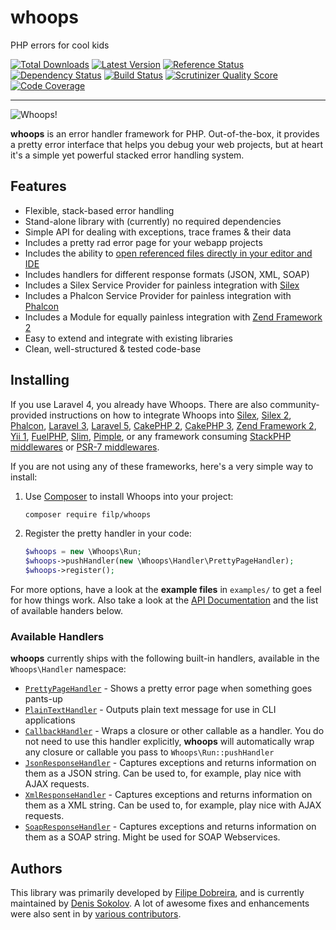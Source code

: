 # whoops
PHP errors for cool kids

[![Total Downloads](https://img.shields.io/packagist/dm/filp/whoops.svg)](https://packagist.org/packages/filp/whoops)
[![Latest Version](http://img.shields.io/packagist/v/filp/whoops.svg)](https://packagist.org/packages/filp/whoops)
[![Reference Status](https://www.versioneye.com/php/filp:whoops/reference_badge.svg?style=flat)](https://www.versioneye.com/php/filp:whoops/references)
[![Dependency Status](https://www.versioneye.com/php/filp:whoops/1.1.5/badge.svg)](https://www.versioneye.com/php/filp:whoops/1.1.5)
[![Build Status](https://travis-ci.org/filp/whoops.svg?branch=master)](https://travis-ci.org/filp/whoops)
[![Scrutinizer Quality Score](https://scrutinizer-ci.com/g/filp/whoops/badges/quality-score.png?s=6225c36f2a2dd1fdca11ecc7b10b29105c8c62bd)](https://scrutinizer-ci.com/g/filp/whoops)
[![Code Coverage](https://scrutinizer-ci.com/g/filp/whoops/badges/coverage.png?s=711feb2069144d252d111b211965ffb19a7d09a8)](https://scrutinizer-ci.com/g/filp/whoops)

-----

![Whoops!](http://i.imgur.com/OdL1FlI.png)

**whoops** is an error handler framework for PHP. Out-of-the-box, it provides a pretty
error interface that helps you debug your web projects, but at heart it's a simple yet
powerful stacked error handling system.

## Features

- Flexible, stack-based error handling
- Stand-alone library with (currently) no required dependencies
- Simple API for dealing with exceptions, trace frames & their data
- Includes a pretty rad error page for your webapp projects
- Includes the ability to [open referenced files directly in your editor and IDE](docs/Open%20Files%20In%20An%20Editor.md)
- Includes handlers for different response formats (JSON, XML, SOAP)
- Includes a Silex Service Provider for painless integration with [Silex](http://silex.sensiolabs.org/)
- Includes a Phalcon Service Provider for painless integration with [Phalcon](http://phalconphp.com/)
- Includes a Module for equally painless integration with [Zend Framework 2](http://framework.zend.com/)
- Easy to extend and integrate with existing libraries
- Clean, well-structured & tested code-base

## Installing
If you use Laravel 4, you already have Whoops. There are also community-provided instructions on how to integrate Whoops into
[Silex](docs/Framework%20Integration.md#integrating-with-silex),
[Silex 2](https://github.com/texthtml/whoops-silex),
[Phalcon](docs/Framework%20Integration.md#integrating-with-phalcon),
[Laravel 3](https://gist.github.com/hugomrdias/5169713#file-start-php),
[Laravel 5](https://mattstauffer.co/blog/bringing-whoops-back-to-laravel-5),
[CakePHP 2](https://github.com/oldskool/WhoopsCakephp/tree/cake2),
[CakePHP 3](https://github.com/oldskool/WhoopsCakephp),
[Zend Framework 2](https://github.com/ghislainf/zf2-whoops),
[Yii 1](https://github.com/igorsantos07/yii-whoops),
[FuelPHP](https://github.com/indigophp/fuel-whoops),
[Slim](https://github.com/zeuxisoo/php-slim-whoops/),
[Pimple](https://github.com/texthtml/whoops-pimple),
or any framework consuming [StackPHP middlewares](https://github.com/thecodingmachine/whoops-stackphp)
or [PSR-7 middlewares](https://github.com/franzliedke/whoops-middleware).

If you are not using any of these frameworks, here's a very simple way to install:

1. Use [Composer](http://getcomposer.org) to install Whoops into your project:

    ```bash
    composer require filp/whoops
    ```

1. Register the pretty handler in your code:

    ```php
    $whoops = new \Whoops\Run;
    $whoops->pushHandler(new \Whoops\Handler\PrettyPageHandler);
    $whoops->register();
    ```

For more options, have a look at the **example files** in `examples/` to get a feel for how things work. Also take a look at the [API Documentation](docs/API%20Documentation.md) and the list of available handers below.

### Available Handlers

**whoops** currently ships with the following built-in handlers, available in the `Whoops\Handler` namespace:

- [`PrettyPageHandler`](https://github.com/filp/whoops/blob/master/src/Whoops/Handler/PrettyPageHandler.php) - Shows a pretty error page when something goes pants-up
- [`PlainTextHandler`](https://github.com/filp/whoops/blob/master/src/Whoops/Handler/PlainTextHandler.php) - Outputs plain text message for use in CLI applications
- [`CallbackHandler`](https://github.com/filp/whoops/blob/master/src/Whoops/Handler/CallbackHandler.php) - Wraps a closure or other callable as a handler. You do not need to use this handler explicitly, **whoops** will automatically wrap any closure or callable you pass to `Whoops\Run::pushHandler`
- [`JsonResponseHandler`](https://github.com/filp/whoops/blob/master/src/Whoops/Handler/JsonResponseHandler.php) - Captures exceptions and returns information on them as a JSON string. Can be used to, for example, play nice with AJAX requests.
- [`XmlResponseHandler`](https://github.com/filp/whoops/blob/master/src/Whoops/Handler/XmlResponseHandler.php) - Captures exceptions and returns information on them as a XML string. Can be used to, for example, play nice with AJAX requests.
- [`SoapResponseHandler`](https://github.com/filp/whoops/blob/master/src/Whoops/Handler/SoapResponseHandler.php) - Captures exceptions and returns information on them as a SOAP string. Might be used for SOAP Webservices.

## Authors

This library was primarily developed by [Filipe Dobreira](https://github.com/filp), and is currently maintained by [Denis Sokolov](https://github.com/denis-sokolov). A lot of awesome fixes and enhancements were also sent in by [various contributors](https://github.com/filp/whoops/contributors).
